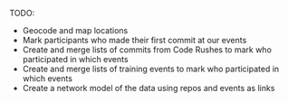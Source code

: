 TODO:

- Geocode and map locations
- Mark participants who made their first commit at our events
- Create and merge lists of commits from Code Rushes to mark who participated in which events
- Create and merge lists of training events to mark who participated in which events
- Create a network model of the data using repos and events as links